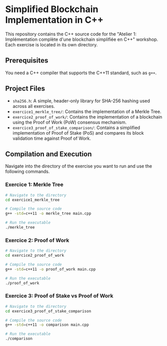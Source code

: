 # Simplified Blockchain Implementation in C++

This repository contains the C++ source code for the "Atelier 1: Implémentation complète d'une blockchain simplifiée en C++" workshop. Each exercise is located in its own directory.

## Prerequisites

You need a C++ compiler that supports the C++11 standard, such as `g++`.

## Project Files

-   `sha256.h`: A simple, header-only library for SHA-256 hashing used across all exercises.
-   `exercice1_merkle_tree/`: Contains the implementation of a Merkle Tree.
-   `exercice2_proof_of_work/`: Contains the implementation of a blockchain using the Proof of Work (PoW) consensus mechanism.
-   `exercice3_proof_of_stake_comparison/`: Contains a simplified implementation of Proof of Stake (PoS) and compares its block validation time against Proof of Work.

## Compilation and Execution

Navigate into the directory of the exercise you want to run and use the following commands.

### Exercice 1: Merkle Tree

```bash
# Navigate to the directory
cd exercice1_merkle_tree

# Compile the source code
g++ -std=c++11 -o merkle_tree main.cpp

# Run the executable
./merkle_tree
```

### Exercice 2: Proof of Work

```bash
# Navigate to the directory
cd exercice2_proof_of_work

# Compile the source code
g++ -std=c++11 -o proof_of_work main.cpp

# Run the executable
./proof_of_work
```

### Exercice 3: Proof of Stake vs Proof of Work

```bash
# Navigate to the directory
cd exercice3_proof_of_stake_comparison

# Compile the source code
g++ -std=c++11 -o comparison main.cpp

# Run the executable
./comparison
```